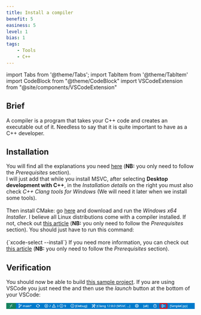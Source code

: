 ```yaml
---
title: Install a compiler
benefit: 5
easiness: 5
level: 1
bias: 1
tags:
    - Tools
    - C++
---
```

import Tabs from '@theme/Tabs';
import TabItem from '@theme/TabItem'
import CodeBlock from "@theme/CodeBlock"
import VSCodeExtension from "@site/components/VSCodeExtension"

## Brief

A compiler is a program that takes your C++ code and creates an executable out of it. Needless to say that it is quite important to have as a C++ developer.

## Installation

<Tabs>
  <TabItem value="windows" label="Windows">
You will find all the explanations you need <a href = "https://code.visualstudio.com/docs/cpp/config-msvc">here</a> (<b>NB:</b> you only need to follow the <i>Prerequisites</i> section).<br/>
I will just add that while you install MSVC, after selecting <b>Desktop development with C++</b>, in the <i>Installation details</i> on the right you must also check <i>C++ Clang tools for Windows</i> (We will need it later when we install some tools).
<br/><br/>
Then install CMake: go <a href="https://cmake.org/download/">here</a> and download and run the <i>Windows x64 Installer</i>.
  </TabItem>
  <TabItem value="linux" label="Linux">
I believe all Linux distributions come with a compiler installed. If not, check out <a href="https://code.visualstudio.com/docs/cpp/config-linux">this article</a> (<b>NB:</b> you only need to follow the <i>Prerequisites</i> section).
  </TabItem>
  <TabItem value="mac" label="Mac">
You should just have to run this command:<br/><br/>
<CodeBlock language="cpp">{`xcode-select --install`}</CodeBlock>
If you need more information, you can check out <a href="https://code.visualstudio.com/docs/cpp/config-clang-mac">this article</a> (<b>NB:</b> you only need to follow the <i>Prerequisites</i> section).
  </TabItem>
</Tabs>

## Verification

You should now be able to build [this sample project](https://github.com/JulesFouchy/Simple-Cpp-Setup). If you are using VSCode you just need the <VSCodeExtension id="ms-vscode.cpptools-extension-pack"/> and then use the *launch* button at the bottom of your VSCode:

![](./img/cmake-run-project.png)